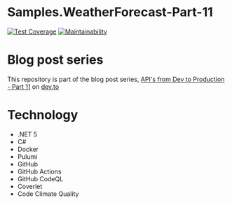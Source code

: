 # Samples.WeatherForecast-Part-11

[![Test Coverage](https://api.codeclimate.com/v1/badges/5dec0b752281460671c9/test_coverage)](https://codeclimate.com/github/peteking/Samples.WeatherForecast-Part-11/test_coverage)
[![Maintainability](https://api.codeclimate.com/v1/badges/5dec0b752281460671c9/maintainability)](https://codeclimate.com/github/peteking/Samples.WeatherForecast-Part-11/maintainability)

# Blog post series
This repository is part of the blog post series, [API's from Dev to Production - Part 11](https://dev.to/newday-technology) on [dev.to](https://dev.to)

# Technology
* .NET 5
* C#
* Docker
* Pulumi
* GitHub
* GitHub Actions
* GitHub CodeQL
* Coverlet
* Code Climate Quality
